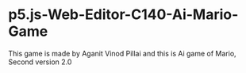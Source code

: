 # p5.js-Web-Editor-C140-Ai-Mario-Game
This game is made by Aganit Vinod Pillai and this is Ai game of Mario, Second version 2.0
